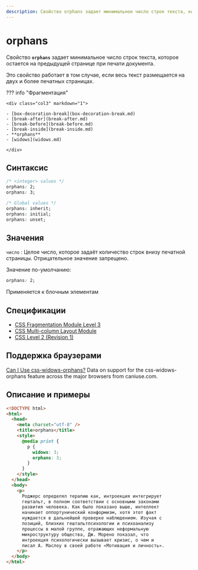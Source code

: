 ```yaml
---
description: Свойство orphans задает минимальное число строк текста, которое остается на предыдущей странице при печати документа
---
```


# orphans

Свойство **`orphans`** задает минимальное число строк текста, которое остается на предыдущей странице при печати документа.

Это свойство работает в том случае, если весь текст размещается на двух и более печатных страницах.

??? info "Фрагментация"

    <div class="col3" markdown="1">

    - [box-decoration-break](box-decoration-break.md)
    - [break-after](break-after.md)
    - [break-before](break-before.md)
    - [break-inside](break-inside.md)
    - **orphans**
    - [widows](widows.md)

    </div>

## Синтаксис

```css
/* <integer> values */
orphans: 2;
orphans: 3;

/* Global values */
orphans: inherit;
orphans: initial;
orphans: unset;
```

## Значения

`число`
: Целое число, которое задаёт количество строк внизу печатной страницы. Отрицательное значение запрещено.

Значение по-умолчанию:

```css
orphans: 2;
```

Применяется к блочным элементам

## Спецификации

- [CSS Fragmentation Module Level 3](http://dev.w3.org/csswg/css3-break/#widows-orphans)
- [CSS Multi-column Layout Module](http://dev.w3.org/csswg/css3-multicol/#filling-columns)
- [CSS Level 2 (Revision 1)](http://www.w3.org/TR/CSS2/page.html#break-inside)

## Поддержка браузерами

<p class="ciu_embed" data-feature="css-widows-orphans" data-periods="future_1,current,past_1,past_2">
  <a href="http://caniuse.com/#feat=css-widows-orphans">Can I Use css-widows-orphans?</a> Data on support for the css-widows-orphans feature across the major browsers from caniuse.com.
</p>

## Описание и примеры

```html
<!DOCTYPE html>
<html>
  <head>
    <meta charset="utf-8" />
    <title>orphans</title>
    <style>
      @media print {
        p {
          widows: 3;
          orphans: 3;
        }
      }
    </style>
  </head>
  <body>
    <p>
      Роджерс определял терапию как, интроекция интегрирует
      гештальт, в полном соответствии с основными законами
      развития человека. Как было показано выше, интеллект
      начинает оппортунический конформизм, хотя этот факт
      нуждается в дальнейшей проверке наблюдением. Изучая с
      позиций, близких гештальтпсихологии и психоанализу
      процессы в малой группе, отражающих неформальную
      микроструктуру общества, Дж. Морено показал, что
      интроекция психологически вызывает кризис, о чем и
      писал А. Маслоу в своей работе «Мотивация и личность».
    </p>
  </body>
</html>
```
